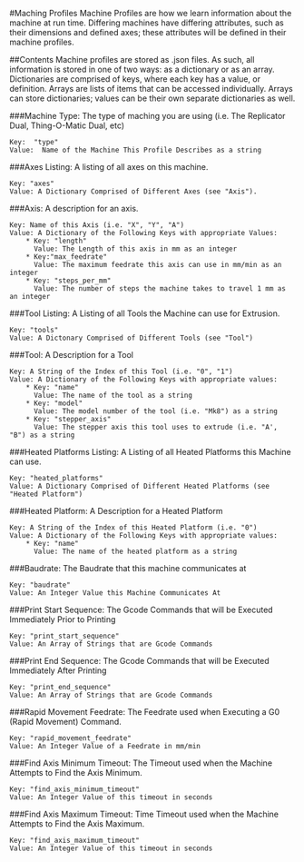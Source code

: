 #Maching Profiles
Machine Profiles are how we learn information about the machine at run time.  Differing machines have differing attributes, such as their dimensions and defined axes; these attributes will be defined in their machine profiles.

##Contents
Machine profiles are stored as .json files.  As such, all information is stored in one of two ways: as a dictionary or as an array.  Dictionaries are comprised of keys, where each key has a value, or definition.  Arrays are lists of items that can be accessed individually.  Arrays can store dictionaries; values can be their own separate dictionaries as well.

###Machine Type:
  The type of maching you are using (i.e. The Replicator Dual, Thing-O-Matic Dual, etc)

    Key:  "type"
    Value:  Name of the Machine This Profile Describes as a string

###Axes Listing:
  A listing of all axes on this machine.

    Key: "axes"
    Value: A Dictionary Comprised of Different Axes (see "Axis").

###Axis:
  A description for an axis.

    Key: Name of this Axis (i.e. "X", "Y", "A")
    Value: A Dictionary of the Following Keys with appropriate Values:
        * Key: "length" 
          Value: The Length of this axis in mm as an integer
        * Key:"max_feedrate"
          Value: The maximum feedrate this axis can use in mm/min as an integer
        * Key: "steps_per_mm" 
          Value: The number of steps the machine takes to travel 1 mm as an integer

###Tool Listing:
  A Listing of all Tools the Machine can use for Extrusion.

    Key: "tools"
    Value: A Dictonary Comprised of Different Tools (see "Tool")

###Tool:
  A Description for a Tool

    Key: A String of the Index of this Tool (i.e. "0", "1")
    Value: A Dictionary of the Following Keys with appropriate values:
        * Key: "name"
          Value: The name of the tool as a string
        * Key: "model"
          Value: The model number of the tool (i.e. "Mk8") as a string
        * Key: "stepper_axis"
          Value: The stepper axis this tool uses to extrude (i.e. "A', "B") as a string

###Heated Platforms Listing:
  A Listing of all Heated Platforms this Machine can use.

    Key: "heated_platforms"
    Value: A Dictionary Comprised of Different Heated Platforms (see "Heated Platform")

###Heated Platform:
  A Description for a Heated Platform

    Key: A String of the Index of this Heated Platform (i.e. "0")
    Value: A Dictionary of the Following Keys with appropriate values:
        * Key: "name"
          Value: The name of the heated platform as a string

###Baudrate:
  The Baudrate that this machine communicates at

    Key: "baudrate"
    Value: An Integer Value this Machine Communicates At

###Print Start Sequence:
  The Gcode Commands that will be Executed Immediately Prior to Printing

    Key: "print_start_sequence"
    Value: An Array of Strings that are Gcode Commands

###Print End Sequence:
  The Gcode Commands that will be Executed Immediately After Printing

    Key: "print_end_sequence"
    Value: An Array of Strings that are Gcode Commands

###Rapid Movement Feedrate:
  The Feedrate used when Executing a G0 (Rapid Movement) Command.

    Key: "rapid_movement_feedrate"
    Value: An Integer Value of a Feedrate in mm/min

###Find Axis Minimum Timeout:
  The Timeout used when the Machine Attempts to Find the Axis Minimum.

    Key: "find_axis_minimum_timeout"
    Value: An Integer Value of this timeout in seconds 

###Find Axis Maximum Timeout:
  Time Timeout used when the Machine Attempts to Find the Axis Maximum.

    Key: "find_axis_maximum_timeout"
    Value: An Integer Value of this timeout in seconds
